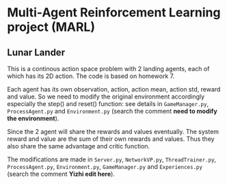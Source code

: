 # Multi-Agent Reinforcement Learning project (MARL)

## Lunar Lander

This is a continous action space problem with 2 landing agents, each of which has its 2D action. The code is based on homework 7.

Each agent has its own observation, action, action mean, action std, reward and value. So we need to modify the original environment accordingly especially the step() and reset() function: see details in `GameManager.py`, `ProcessAgent.py` and `Environment.py` (search the comment **need to modify the environment**).

Since the 2 agent will share the rewards and values eventually. The system reward and value are the sum of their own rewards and values. Thus they also share the same advantage and critic function.

The modifications are made in `Server.py`, `NetworkVP.py`, `ThreadTrainer.py`, `ProcessAgent.py`, `Environment.py`, `GameManager.py` and `Experiences.py` (search the comment **Yizhi edit here**).
